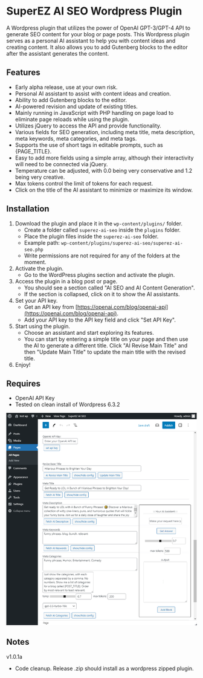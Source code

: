 # SuperEZ AI SEO Wordpress Plugin

A Wordpress plugin that utilizes the power of OpenAI GPT-3/GPT-4 API to generate SEO content for your blog or page posts. This Wordpress plugin serves as a personal AI assistant to help you with content ideas and creating content. It also allows you to add Gutenberg blocks to the editor after the assistant generates the content.

## Features

- Early alpha release, use at your own risk.
- Personal AI assistant to assist with content ideas and creation.
- Ability to add Gutenberg blocks to the editor.
- AI-powered revision and update of existing titles.
- Mainly running in JavaScript with PHP handling on page load to eliminate page reloads while using the plugin.
- Utilizes jQuery to access the API and provide functionality.
- Various fields for SEO generation, including meta title, meta description, meta keywords, meta categories, and meta tags.
- Supports the use of short tags in editable prompts, such as {PAGE_TITLE}.
- Easy to add more fields using a simple array, although their interactivity will need to be connected via jQuery.
- Temperature can be adjusted, with 0.0 being very conservative and 1.2 being very creative.
- Max tokens control the limit of tokens for each request.
- Click on the title of the AI assistant to minimize or maximize its window.

## Installation

1. Download the plugin and place it in the `wp-content/plugins/` folder.
   - Create a folder called `superez-ai-seo` inside the `plugins` folder.
   - Place the plugin files inside the `superez-ai-seo` folder.
   - Example path: `wp-content/plugins/superez-ai-seo/superez-ai-seo.php`
   - Write permissions are not required for any of the folders at the moment.
2. Activate the plugin.
   - Go to the WordPress plugins section and activate the plugin.
3. Access the plugin in a blog post or page.
   - You should see a section called "AI SEO and AI Content Generation".
   - If the section is collapsed, click on it to show the AI assistants.
4. Set your API key.
   - Get an API key from [https://openai.com/blog/openai-api](https://openai.com/blog/openai-api).
   - Add your API key to the API key field and click "Set API Key".
5. Start using the plugin.
   - Choose an assistant and start exploring its features.
   - You can start by entering a simple title on your page and then use the AI to generate a different title. Click "AI Revise Main Title" and then "Update Main Title" to update the main title with the revised title.
6. Enjoy!

## Requires
- OpenAI API Key
- Tested on clean install of Wordpress 6.3.2

[![screenshot](https://raw.githubusercontent.com/g023/SuperEZ-AI-SEO-Wordpress-Plugin/main/wp-superez-ai-seo-page.png)](#screenshot)


## Notes
v1.0.1a
- Code cleanup. Release .zip should install as a wordpress zipped plugin.

